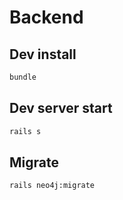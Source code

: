 # Backend


## Dev install
```bash
bundle
```

## Dev server start
```bash
rails s
```

## Migrate
```bash
rails neo4j:migrate
```
